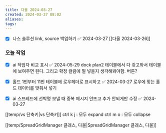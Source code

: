 ```yaml
---
title: 다울 2024-03-27
created: 2024-03-27 08:02
aliases: 
tags:
---
```

- [x] 나스 솔루션 link, source 백업하기 ✅ 2024-03-27
[[다울 2024-03-26]]
### 오늘 작업
- [x] ai 작업자 비교 표시 ✅ 2024-05-29
dock plan2 테이블에서 다 갖고와서 테이블에 보여주면 된다.
그리고 확정 컬럼에 멀 넣을지 생각해봐야함.
버튼?


- [x] 홀드 1번부터 11번 테이블에 로우헤더로 표시하고 ✅ 2024-03-27
로우에 맞는 홀드 데이터를 맞춰서 넣기

- [x] ai 스프레드에 선박명 보낼 때 중복 메시지 안뜨고 추가 안되게만 수정 ✅ 2024-03-27



[[temp/vs 단축키|vs 단축키]]
ctrl k j : 모두 expand
ctrl m o : 모두 collapse

[[temp/SpreadGridManager 클래스, 다울|SpreadGridManager 클래스, 다울]]

